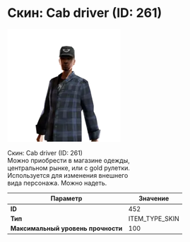 # Скин: Cab driver (ID: 261)

![Item Image](../img/452.webp?raw=true)

Скин: Cab driver (ID: 261)<br>Можно приобрести в магазине одежды,<br>центральном рынке, или с gold рулетки.<br>Используется для изменения внешнего<br>вида персонажа. Можно надеть.


| Параметр | Значение |
|----------|----------|
| **ID** | 452 |
| **Тип** | ITEM_TYPE_SKIN |
| **Максимальный уровень прочности** | 100 |

